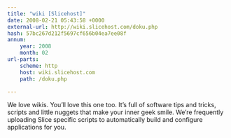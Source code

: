 ```yaml
---
title: "wiki [Slicehost]"
date: 2008-02-21 05:43:58 +0000
external-url: http://wiki.slicehost.com/doku.php
hash: 57bc267d212f5697cf656b04ea7ee08f
annum:
    year: 2008
    month: 02
url-parts:
    scheme: http
    host: wiki.slicehost.com
    path: /doku.php

---
```


We love wikis. You’ll love this one too. It’s full of software tips and tricks, scripts and little nuggets that make your inner geek smile. We’re frequently uploading Slice specific scripts to automatically build and configure applications for you.
